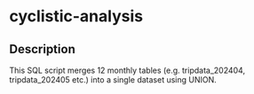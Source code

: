 # cyclistic-analysis
## Description
This SQL script merges 12 monthly tables (e.g. tripdata_202404, tripdata_202405 etc.) into a single dataset using UNION.
